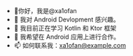 - 👋你好，我是@xa1ofan
- 👀 我对 Android Devlopment 感兴趣。
- 🌱 我目前正在学习 Kotlin 和 Ktor 框架
- 💞️ 我希望在 Android 应用上进行合作。
- 📫 如何联系我：xa1ofan@example.com

<!---
xa1ofan/xa1ofan is a ✨ special ✨ repository because its `README.md` (this file) appears on your GitHub profile.
You can click the Preview link to take a look at your changes.
--->

